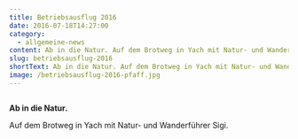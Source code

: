 ```yaml
---
title: Betriebsausflug 2016
date: 2016-07-18T14:27:00
category:
  - allgemeine-news
content: Ab in die Natur. Auf dem Brotweg in Yach mit Natur- und Wanderführer Sigi.
slug: betriebsausflug-2016
shortText: Ab in die Natur. Auf dem Brotweg in Yach mit Natur- und Wanderführer Sigi.
image: /betriebsausflug-2016-pfaff.jpg
---
```


<figure class="wp-block-image size-large"><img loading="lazy"   src="/betriebsausflug-2016-pfaff.jpg" alt="" class="wp-image-702"   /></figure>



<strong>Ab in die Natur.</strong></p>



<p>Auf dem Brotweg in Yach mit Natur- und Wanderführer Sigi.</p>


